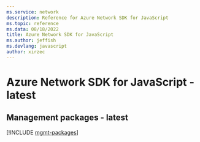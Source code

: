 ```yaml
---
ms.service: network
description: Reference for Azure Network SDK for JavaScript
ms.topic: reference
ms.data: 08/18/2022
title: Azure Network SDK for JavaScript
ms.author: jeffish
ms.devlang: javascript
author: xirzec
---
```

# Azure Network SDK for JavaScript - latest

## Management packages - latest
[!INCLUDE [mgmt-packages](network-mgmt-index.md)]